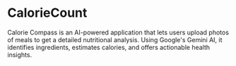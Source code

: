 # CalorieCount
Calorie Compass is an AI-powered application that lets users upload photos of meals to get a detailed nutritional analysis. Using Google's Gemini AI, it identifies ingredients, estimates calories, and offers actionable health insights.
